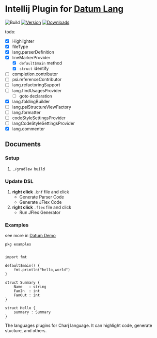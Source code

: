 # Intellij Plugin for [Datum Lang](https://github.com/datum-lang/datum)

![Build](https://github.com/phodal/intellij-charj/workflows/Build/badge.svg)
[![Version](https://img.shields.io/jetbrains/plugin/v/15119-charj.svg)](https://plugins.jetbrains.com/plugin/15119-charj)
[![Downloads](https://img.shields.io/jetbrains/plugin/d/15119-charj.svg)](https://plugins.jetbrains.com/plugin/15119-charj)

todo:

 - [x] Highlighter
 - [x] fileType
 - [x] lang.parserDefinition
 - [x] lineMarkerProvider
      - [x] `default$main` method
      - [x] `struct` identify
 - [ ] completion.contributor
 - [ ] psi.referenceContributor
 - [ ] lang.refactoringSupport
 - [ ] lang.findUsagesProvider
     - [ ] goto declaration
 - [x] lang.foldingBuilder
 - [ ] lang.psiStructureViewFactory
 - [ ] lang.formatter
 - [ ] codeStyleSettingsProvider
 - [ ] langCodeStyleSettingsProvider
 - [x] lang.commenter

## Documents

### Setup

1. `./gradlew build`

### Update DSL

1. **right click** `.bnf` file and click
    - Generate Parser Code
    - Generate JFlex Code
2. **right click** `.flex` file and click
    - Run JFlex Generator

### Examples

see more in [Datum Demo](https://github.com/datum-lang/datum-demo)

```
pkg examples


import fmt

default$main() {
    fmt.println("hello,world")
}

struct Summary {
  	Name   : string
	FanIn  : int
	FanOut : int
}

struct Hello {
    summary : Summary
}
```

<!-- Plugin description -->
The languages plugins for Charj language. It can highlight code, generate stucture, and others.
<!-- Plugin description end -->
